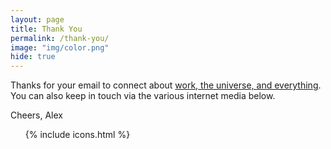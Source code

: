 ```yaml
---
layout: page
title: Thank You
permalink: /thank-you/
image: "img/color.png"
hide: true
---
```


Thanks for your email to connect about [work, the universe, and everything](https://www.youtube.com/watch?v=aboZctrHfK8). You can also keep in touch via the various internet media below.

<p class=".h2">Cheers, Alex</p>

<ul class="l-list-inline text-center">
  {% include icons.html %}
</ul>
<!-- @TODO Replace header__social class. Not semantic. -->
